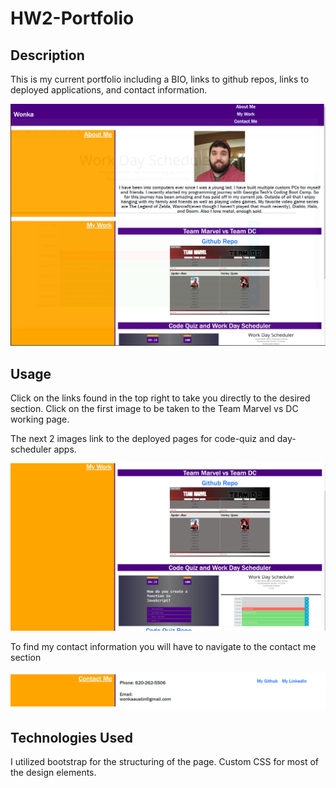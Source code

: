 # HW2-Portfolio

## Description

This is my current portfolio including a BIO, links to github repos, links to deployed applications, and contact information. 

![image of portfolio](./assets/images/pageimage1.PNG)

## Usage

Click on the links found in the top right to take you directly to the desired section. Click on the first image to be taken to the Team Marvel vs DC working page.

The next 2 images link to the deployed pages for code-quiz and day-scheduler apps.

![image of my work](./assets/images/pageimage2.PNG)

To find my contact information you will have to navigate to the contact me section

![image of contact info](./assets/images/pageimage3.PNG)

## Technologies Used

I utilized bootstrap for the structuring of the page.
Custom CSS for most of the design elements.
